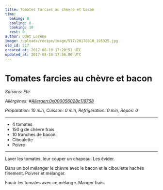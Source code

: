 ```yaml
---
title: Tomates farcies au chèvre et bacon
time:
  baking: 0
  cooling: 0
  cooking: 10
  rest: 0
author: Odet Lorène
image: /uploads/recipe/image/517/20170810_195325.jpg
old_id: 517
created_at: 2017-08-10 17:20:51 UTC
updated_at: 2017-08-10 17:56:00 UTC
---
```


# Tomates farcies au chèvre et bacon



*Saisons: Eté*

*Allèrgènes: #<Allergen:0x000056028c119768>*

*Préparation: 10 min, Cuisson: 0 min, Refrigération: 0 min, Repos: 0*

---

- 4 tomates
- 150 g de chèvre frais
- 10 tranches de bacon
- Ciboulette
- Poivre

---

Laver les tomates, leur couper un chapeau. Les évider.

Dans un bol mélanger le chèvre avec le bacon et la ciboulette hachés finement. Poivrer et mélanger.

Farcir les tomates avec ce mélange. Manger frais.
